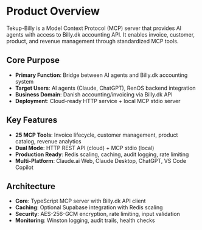 # Product Overview

Tekup-Billy is a Model Context Protocol (MCP) server that provides AI agents with access to Billy.dk accounting API. It enables invoice, customer, product, and revenue management through standardized MCP tools.

## Core Purpose

- **Primary Function**: Bridge between AI agents and Billy.dk accounting system
- **Target Users**: AI agents (Claude, ChatGPT), RenOS backend integration
- **Business Domain**: Danish accounting/invoicing via Billy.dk API
- **Deployment**: Cloud-ready HTTP service + local MCP stdio server

## Key Features

- **25 MCP Tools**: Invoice lifecycle, customer management, product catalog, revenue analytics
- **Dual Mode**: HTTP REST API (cloud) + MCP stdio (local)
- **Production Ready**: Redis scaling, caching, audit logging, rate limiting
- **Multi-Platform**: Claude.ai Web, Claude Desktop, ChatGPT, VS Code Copilot

## Architecture

- **Core**: TypeScript MCP server with Billy.dk API client
- **Caching**: Optional Supabase integration with Redis scaling
- **Security**: AES-256-GCM encryption, rate limiting, input validation
- **Monitoring**: Winston logging, audit trails, health checks
